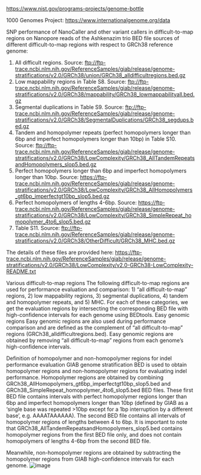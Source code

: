 https://www.nist.gov/programs-projects/genome-bottle


1000 Genomes Project:
https://www.internationalgenome.org/data


SNP performance of NanoCaller and other variant callers in difficult-to-map regions on Nanopore reads of the Ashkenazim trio
BED file sources of different difficult-to-map regions with respect to GRCh38 reference genome:
1.	All difficult regions.
Source: ftp://ftp-trace.ncbi.nlm.nih.gov/ReferenceSamples/giab/release/genome-stratifications/v2.0/GRCh38/union/GRCh38_alldifficultregions.bed.gz
2.	Low mappability regions in Table S8.
Source: ftp://ftp-trace.ncbi.nlm.nih.gov/ReferenceSamples/giab/release/genome-stratifications/v2.0/GRCh38/mappability/GRCh38_lowmappabilityall.bed.gz
3.	Segmental duplications in Table S9.
Source: ftp://ftp-trace.ncbi.nlm.nih.gov/ReferenceSamples/giab/release/genome-stratifications/v2.0/GRCh38/SegmentalDuplications/GRCh38_segdups.bed.gz
4.	Tandem and homopolymer repeats (perfect homopolymers longer than 6bp and imperfect homopolymers longer than 10bp) in Table S10.
Source: ftp://ftp-trace.ncbi.nlm.nih.gov/ReferenceSamples/giab/release/genome-stratifications/v2.0/GRCh38/LowComplexity/GRCh38_AllTandemRepeatsandHomopolymers_slop5.bed.gz
5.	Perfect homopolymers longer than 6bp and imperfect homopolymers longer than 10bp.
Source: https://ftp-trace.ncbi.nlm.nih.gov/ReferenceSamples/giab/release/genome-stratifications/v2.0/GRCh38/LowComplexity/GRCh38_AllHomopolymers_gt6bp_imperfectgt10bp_slop5.bed.gz 
6.	Perfect homopolymers of lengths 4-6bp.
Source: https://ftp-trace.ncbi.nlm.nih.gov/ReferenceSamples/giab/release/genome-stratifications/v2.0/GRCh38/LowComplexity/GRCh38_SimpleRepeat_homopolymer_4to6_slop5.bed.gz 
 
7.	Table S11.
Source: ftp://ftp-trace.ncbi.nlm.nih.gov/ReferenceSamples/giab/release/genome-stratifications/v2.0/GRCh38/OtherDifficult/GRCh38_MHC.bed.gz

The details of these files are provided here: https://ftp-trace.ncbi.nlm.nih.gov/ReferenceSamples/giab/release/genome-stratifications/v2.0/GRCh38/LowComplexity/v2.0-GRCh38-LowComplexity-README.txt

Various difficult-to-map regions
The following difficult-to-map regions are used for performance evaluation and comparison: 1) “all difficult-to-map” regions, 2) low mappability regions, 3) segmental duplications, 4) tandem and homopolymer repeats, and 5) MHC. For each of these categories, we get the evaluation regions by intersecting the corresponding BED file with high-confidence intervals for each genome using BEDtools.
Easy genomic regions
Easy genomic regions are also used during performance comparison and are defined as the complement of “all difficult-to-map” regions (GRCh38_alldifficultregions.bed). Easy genomic regions are obtained by removing “all difficult-to-map” regions from each genome’s high-confidence intervals.

Definition of homopolymer and non-homopolymer regions for indel performance evaluation
GIAB genome stratification BED is used to obtain homopolymer regions and non-homopolymer regions for evaluating indel performance. Homopolymer regions are obtained by combining GRCh38_AllHomopolymers_gt6bp_imperfectgt10bp_slop5.bed and GRCh38_SimpleRepeat_homopolymer_4to6_slop5.bed BED files. These first BED file contains intervals with perfect homopolymer regions longer than 6bp and imperfect homopolymers longer than 10bp (defined by GIAB as a ‘single base was repeated >10bp except for a 1bp interruption by a different base’, e.g. AAAATAAAAAA). The second BED file contains all intervals of homopolymer regions of lengths between 4 to 6bp. It is important to note that GRCh38_AllTandemRepeatsandHomopolymers_slop5.bed contains homopolymer regions from the first BED file only, and does not contain homopolymers of lengths 4-6bp from the second BED file.

Meanwhile, non-homopolymer regions are obtained by subtracting the homopolymer regions from GIAB high-confidence intervals for each genome. 
![image](https://github.com/maiziezhoulab/LabReadMe/assets/5825603/02a8a079-905d-4f47-85cd-3c93540a0be0)
